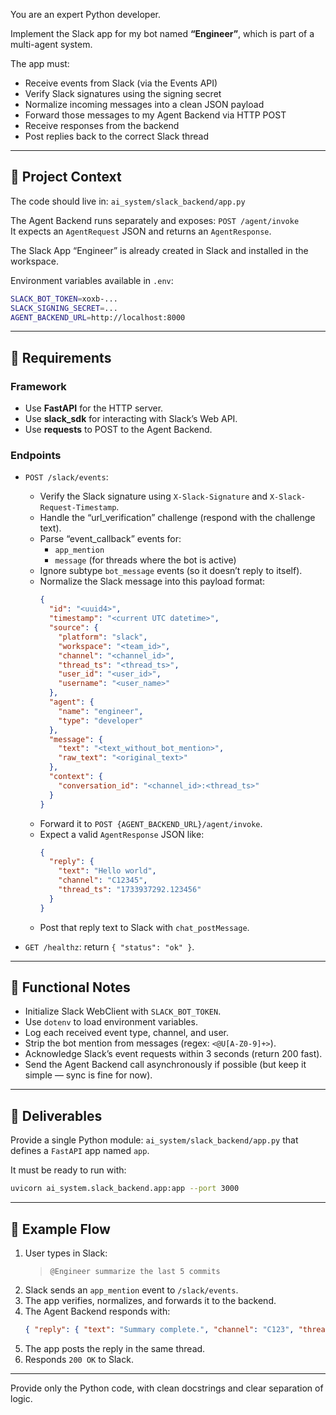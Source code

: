 You are an expert Python developer.

Implement the Slack app for my bot named **“Engineer”**, which is part of a multi-agent system.

The app must:
- Receive events from Slack (via the Events API)
- Verify Slack signatures using the signing secret
- Normalize incoming messages into a clean JSON payload
- Forward those messages to my Agent Backend via HTTP POST
- Receive responses from the backend
- Post replies back to the correct Slack thread

---

## 🔧 Project Context

The code should live in:
`ai_system/slack_backend/app.py`

The Agent Backend runs separately and exposes:
`POST /agent/invoke`  
It expects an `AgentRequest` JSON and returns an `AgentResponse`.

The Slack App “Engineer” is already created in Slack and installed in the workspace.

Environment variables available in `.env`:
```bash
SLACK_BOT_TOKEN=xoxb-...
SLACK_SIGNING_SECRET=...
AGENT_BACKEND_URL=http://localhost:8000
```

---

## 🧱 Requirements

### Framework
- Use **FastAPI** for the HTTP server.
- Use **slack_sdk** for interacting with Slack’s Web API.
- Use **requests** to POST to the Agent Backend.

### Endpoints
- `POST /slack/events`:  
  - Verify the Slack signature using `X-Slack-Signature` and `X-Slack-Request-Timestamp`.
  - Handle the “url_verification” challenge (respond with the challenge text).
  - Parse “event_callback” events for:
    - `app_mention`
    - `message` (for threads where the bot is active)
  - Ignore subtype `bot_message` events (so it doesn’t reply to itself).
  - Normalize the Slack message into this payload format:
    ```json
    {
      "id": "<uuid4>",
      "timestamp": "<current UTC datetime>",
      "source": {
        "platform": "slack",
        "workspace": "<team_id>",
        "channel": "<channel_id>",
        "thread_ts": "<thread_ts>",
        "user_id": "<user_id>",
        "username": "<user_name>"
      },
      "agent": {
        "name": "engineer",
        "type": "developer"
      },
      "message": {
        "text": "<text_without_bot_mention>",
        "raw_text": "<original_text>"
      },
      "context": {
        "conversation_id": "<channel_id>:<thread_ts>"
      }
    }
    ```
  - Forward it to `POST {AGENT_BACKEND_URL}/agent/invoke`.
  - Expect a valid `AgentResponse` JSON like:
    ```json
    {
      "reply": {
        "text": "Hello world",
        "channel": "C12345",
        "thread_ts": "1733937292.123456"
      }
    }
    ```
  - Post that reply text to Slack with `chat_postMessage`.

- `GET /healthz`: return `{ "status": "ok" }`.

---

## 🧩 Functional Notes

- Initialize Slack WebClient with `SLACK_BOT_TOKEN`.
- Use `dotenv` to load environment variables.
- Log each received event type, channel, and user.
- Strip the bot mention from messages (regex: `<@U[A-Z0-9]+>`).
- Acknowledge Slack’s event requests within 3 seconds (return 200 fast).
- Send the Agent Backend call asynchronously if possible (but keep it simple — sync is fine for now).

---

## 🧱 Deliverables

Provide a single Python module:
`ai_system/slack_backend/app.py`
that defines a `FastAPI` app named `app`.

It must be ready to run with:
```bash
uvicorn ai_system.slack_backend.app:app --port 3000
```

---

## 🧪 Example Flow

1. User types in Slack:
   > `@Engineer summarize the last 5 commits`
2. Slack sends an `app_mention` event to `/slack/events`.
3. The app verifies, normalizes, and forwards it to the backend.
4. The Agent Backend responds with:
   ```json
   { "reply": { "text": "Summary complete.", "channel": "C123", "thread_ts": "1733..." } }
   ```
5. The app posts the reply in the same thread.
6. Responds `200 OK` to Slack.

---

Provide only the Python code, with clean docstrings and clear separation of logic.
